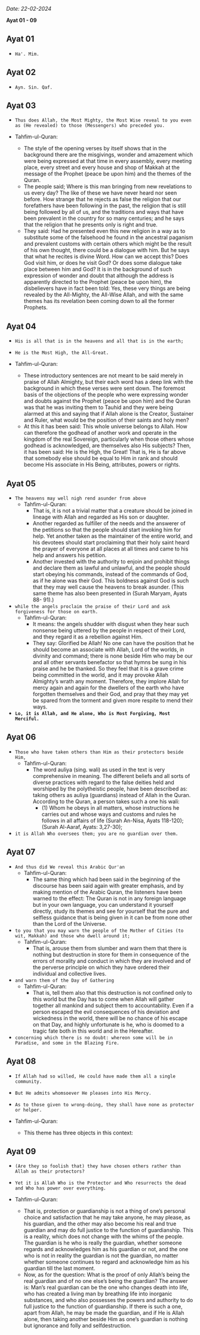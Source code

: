 _Date: 22-02-2024_

**Ayat 01 - 09**

## Ayat 01

- `Ha'. Mim.`

## Ayat 02

- `Ayn. Sin. Qaf.`

## Ayat 03


- `Thus does Allah, the Most Mighty, the Most Wise reveal to you even as (He revealed) to those (Messengers) who preceded you.`

- Tahfim-ul-Quran:
  - The style of the opening verses by itself shows that in the background there are the misgivings, wonder and amazement which were being expressed at that time in every assembly, every meeting place, every street and every house and shop of Makkah at the message of the Prophet (peace be upon him) and the themes of the Quran.
  - The people said; Where is this man bringing from new revelations to us every day? The like of these we have never heard nor seen before. How strange that he rejects as false the religion that our forefathers have been following in the past, the religion that is still being followed by all of us, and the traditions and ways that have been prevalent in the country for so many centuries; and he says that the religion that he presents only is right and true.
  - They said: Had he presented even this new religion in a way as to substitute some of the falsehood he found in the ancestral paganism and prevalent customs with certain others which might be the result of his own thought, there could be a dialogue with him. But he says that what he recites is divine Word. How can we accept this? Does God visit him, or does he visit God? Or does some dialogue take place between him and God? It is in the background of such expression of wonder and doubt that although the address is apparently directed to the Prophet (peace be upon him), the disbelievers have in fact been told: Yes, these very things are being revealed by the All-Mighty, the All-Wise Allah, and with the same themes has its revelation been coming down to all the former Prophets.

## Ayat 04

- `His is all that is in the heavens and all that is in the earth;`
- `He is the Most High, the All-Great.`

- Tahfim-ul-Quran:
  - These introductory sentences are not meant to be said merely in praise of Allah Almighty, but their each word has a deep link with the background in which these verses were sent down. The foremost basis of the objections of the people who were expressing wonder and doubts against the Prophet (peace be upon him) and the Quran was that he was inviting them to Tauhid and they were being alarmed at this and saying that if Allah alone is the Creator, Sustainer and Ruler, what would be the position of their saints and holy men?
  - At this it has been said: This whole universe belongs to Allah. How can therefore the godhead of another work and operate in the kingdom of the real Sovereign, particularly when those others whose godhead is acknowledged, are themselves also His subjects? Then, it has been said: He is the High, the Great! That is, He is far above that somebody else should be equal to Him in rank and should become His associate in His Being, attributes, powers or rights.

## Ayat 05

- `The heavens may well nigh rend asunder from above`
  - Tahfim-ul-Quran:
    - That is, it is not a trivial matter that a creature should be joined in lineage with Allah and regarded as His son or daughter. 
    - Another regarded as fulfiller of the needs and the answerer of the petitions so that the people should start invoking him for help. Yet another taken as the maintainer of the entire world, and his devotees should start proclaiming that their holy saint heard the prayer of everyone at all places at all times and came to his help and answers his petition.
    - Another invested with the authority to enjoin and prohibit things and declare them as lawful and unlawful, and the people should start obeying his commands, instead of the commands of God, as if he alone was their God. This boldness against God is such that they may well cause the heavens to break asunder. (This same theme has also been presented in (Surah Maryam, Ayats 88- 91).)
- `while the angels proclaim the praise of their Lord and ask forgiveness for those on earth.`
  - Tahfim-ul-Quran:
    - It means: the angels shudder with disgust when they hear such nonsense being uttered by the people in respect of their Lord, and they regard it as a rebellion against Him.
    - They say: Glorified be Allah! No one can have the position that he should become an associate with Allah, Lord of the worlds, in divinity and command; there is none beside Him who may be our and all other servants benefactor so that hymns be sung in his praise and he be thanked. So they feel that it is a grave crime being committed in the world, and it may provoke Allah Almighty’s wrath any moment. Therefore, they implore Allah for mercy again and again for the dwellers of the earth who have forgotten themselves and their God, and pray that they may yet be spared from the torment and given more respite to mend their ways.
- **`Lo, it is Allah, and He alone, Who is Most Forgiving, Most Merciful.`**


## Ayat 06

- `Those who have taken others than Him as their protectors beside Him,`
  - Tahfim-ul-Quran:
    - The word auliya (sing. wali) as used in the text is very comprehensive in meaning. The different beliefs and all sorts of diverse practices with regard to the false deities held and worshiped by the polytheistic people, have been described as: taking others as auliya (guardians) instead of Allah in the Quran. According to the Quran, a person takes such a one his wali:
      - (1) Whom he obeys in all matters, whose instructions he carries out and whose ways and customs and rules he follows in all affairs of life (Surah An-Nisa, Ayats 118-120); (Surah Al-Aaraf, Ayats: 3,27-30);
- `it is Allah Who oversees them; you are no guardian over them.`

## Ayat 07

- `And thus did We reveal this Arabic Qur'an`
  - Tahfim-ul-Quran:
    - The same thing which had been said in the beginning of the discourse has been said again with greater emphasis, and by making mention of the Arabic Quran, the listeners have been warned to the effect: The Quran is not in any foreign language but in your own language, you can understand it yourself directly, study its themes and see for yourself that the pure and selfless guidance that is being given in it can be from none other than the Lord of the Universe.
- `to you that you may warn the people of the Mother of Cities (to wit, Makkah) and those who dwell around it;`
  - Tahfim-ul-Quran:
    - That is, arouse them from slumber and warn them that there is nothing but destruction in store for them in consequence of the errors of morality and conduct in which they are involved and of the perverse principle on which they have ordered their individual and collective lives.
- `and warn them of the Day of Gathering`
  - Tahfim-ul-Quran:
    - That is, tell them also that this destruction is not confined only to this world but the Day has to come when Allah will gather together all mankind and subject them to accountability. Even if a person escaped the evil consequences of his deviation and wickedness in the world, there will be no chance of his escape on that Day, and highly unfortunate is he, who is doomed to a tragic fate both in this world and in the Hereafter.
- `concerning which there is no doubt: whereon some will be in Paradise, and some in the Blazing Fire.`


## Ayat 08

- `If Allah had so willed, He could have made them all a single community.`
- `But He admits whomsoever He pleases into His Mercy.`
- `As to those given to wrong-doing, they shall have none as protector or helper.`

- Tahfim-ul-Quran:
  - This theme has three objects in this context:

## Ayat 09

- `(Are they so foolish that) they have chosen others rather than Allah as their protectors?`
- `Yet it is Allah Who is the Protector and Who resurrects the dead and Who has power over everything.`

- Tahfim-ul-Quran:
  - That is, protection or guardianship is not a thing of one’s personal choice and satisfaction that he may take anyone, he may please, as his guardian, and the other may also become his real and true guardian and may do full justice to the function of guardianship. This is a reality, which does not change with the whims of the people. The guardian is he who is really the guardian, whether someone regards and acknowledges him as his guardian or not, and the one who is not in reality the guardian is not the guardian, no matter whether someone continues to regard and acknowledge him as his guardian till the last moment.
  - Now, as for the question: What is the proof of only Allah’s being the real guardian and of no one else’s being the guardian? The answer is: Man’s real guardian can be the one who changes death into life, who has created a living man by breathing life into inorganic substances, and who also possesses the powers and authority to do full justice to the function of guardianship. If there is such a one, apart from Allah, he may be made the guardian, and if He is Allah alone, then taking another beside Him as one’s guardian is nothing but ignorance and folly and selfdestruction.